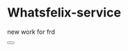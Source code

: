 # Whatsfelix-service
new work for frd 

<button><a href="https://wrapfr33kzz.github.io/Whatsfelix-service/"><img href="https://github.com/wrapfr33kzz/Whatsfelix-service/blob/main/download.png?raw=true"></a></button>
